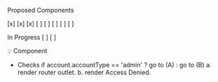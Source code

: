 Proposed Components

[x] <AuthIndex />
[x] <AuthGuard />
[x] <HydrateAccount />
[ ] <AdminGuard />
[ ] <Dashboard />
[ ] <UsersList />
[ ] <Login />
[ ] <Register />

In Progress
[ ] <AdminGuard />
[ ] <UsersList />


:bulb: <AdminGuard /> Component
- Checks if account.accountType == 'admin' ? go to (A) : go to (B)
  a. render router outlet.
  b. render Access Denied.
